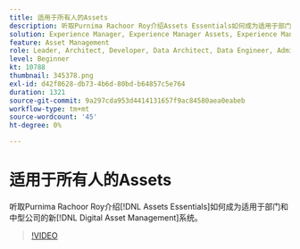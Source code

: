 ```yaml
---
title: 适用于所有人的Assets
description: 听取Purnima Rachoor Roy介绍Assets Essentials如何成为适用于部门和中型企业的新数字资产管理系统。
solution: Experience Manager, Experience Manager Assets, Experience Manager as a Cloud Service
feature: Asset Management
role: Leader, Architect, Developer, Data Architect, Data Engineer, Admin, User
level: Beginner
kt: 10788
thumbnail: 345378.png
exl-id: d42f8628-db73-4b6d-80bd-b64857c5e764
duration: 1321
source-git-commit: 9a297cda953d4414131657f9ac84580aea0eabeb
workflow-type: tm+mt
source-wordcount: '45'
ht-degree: 0%

---
```


# 适用于所有人的Assets

听取Purnima Rachoor Roy介绍[!DNL Assets Essentials]如何成为适用于部门和中型公司的新[!DNL Digital Asset Management]系统。

>[!VIDEO](https://video.tv.adobe.com/v/345378/?quality=12&learn=on)
